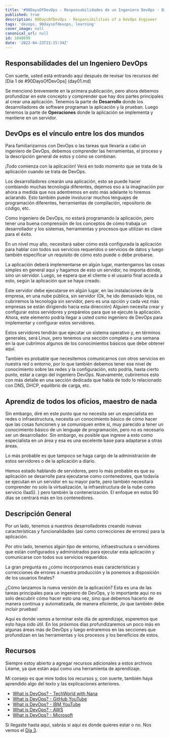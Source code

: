 ```yaml
---
title: '#90DaysOfDevOps - Responsabilidades de un Ingeniero DevOps - Día 2'
published: true
description: 90DaysOfDevOps - Responsibilities of a DevOps Engineer
tags: 'devops, 90daysofdevops, learning'
cover_image: null
canonical_url: null
id: 1048699
date: '2022-04-23T21:15:34Z'
---
```

## Responsabilidades del un Ingeniero DevOps 

Con suerte, usted está entrando aquí después de revisar los recursos del [Día 1 de #90DaysOfDevOps] (day01.md)

Se mencionó brevemente en la primera publicación, pero ahora debemos profundizar en este concepto y comprender que hay dos partes principales al crear una aplicación. Tenemos la parte de **Desarrollo** donde los desarrolladores de software programan la aplicación y la prueban. Luego tenemos la parte de **Operaciones** donde la aplicación se implementa y mantiene en un servidor.

## DevOps es el vínculo entre los dos mundos

Para familiarizarnos con DevOps o las tareas que llevaría a cabo un ingeniero de DevOps, debemos comprender las herramientas, el proceso y la descripción general de estos y cómo se combinan.

¡Todo comienza con la aplicación! Verá en todo momento que se trata de la aplicación cuando se trata de DevOps.

Los desarrolladores crearán una aplicación, esto se puede hacer combiando muchas tecnología diferentes, dejemos eso a la imaginación por ahora a medida que nos adentremos en esto más adelante lo hiremos aclarando. Esto también puede involucrar muchos lenguajes de programación diferentes, herramientas de compilación, repositorio de código, etc.

Como ingeniero de DevOps, no estará programando la aplicación, pero tener una buena comprensión de los conceptos de cómo trabaja un desarrollador y los sistemas, herramientas y procesos que utilizan es clave para el éxito.

En un nivel muy alto, necesitará saber cómo está configurada la aplicación para hablar con todos sus servicios requeridos o servicios de datos y luego también especificar un requisito de cómo esto puede o debe probarse.

La aplicación deberá implementarse en algún lugar, mantengamos las cosas simples en general aquí y hagamos de esto un servidor, no importa dónde, sino un servidor. Luego, se espera que el cliente o el usuario final acceda a esto, según la aplicación que se haya creado.

Este servidor debe ejecutarse en algún lugar, en las instalaciones de la empresa, en una nube pública, sin servidor (Ok, he ido demasiado lejos, no cubriremos la tecnología sin servidor, pero es una opción y cada vez más empresas se están dirigiendo hacia esta dirección) Alguien necesita crear y configurar estos servidores y prepárelos para que se ejecute la aplicación. Ahora, este elemento podría llegar a usted como ingeniero de DevOps para implementar y configurar estos servidores.

Estos servidores tendrán que ejecutar un sistema operativo y, en términos generales, será Linux, pero tenemos una sección completa o una semana en la que cubrimos algunos de los conocimientos básicos que debe obtener aquí. 

También es probable que necesitemos comunicarnos con otros servicios en nuestra red o entorno, por lo que también debemos tener ese nivel de conocimiento sobre las redes y la configuración, esto podría, hasta cierto punto, estar a cargo del ingeniero DevOps. Nuevamente, cubriremos esto con más detalle en una sección dedicada que habla de todo lo relacionado con DNS, DHCP, equilibrio de carga, etc. 

## Aprendiz de todos los oficios, maestro de nada

Sin embargo, diré en este punto que no necesita ser un especialista en redes o infraestructura, necesita un conocimiento básico de cómo hacer que las cosas funcionen y se comuniquen entre sí, muy parecido a tener un conocimiento básico de un lenguaje de programación, pero no es necesario ser un desarrollador. Sin embargo, es posible que ingrese a esto como especialista en un área y esa es una excelente base para adaptarse a otras áreas.

Lo más probable es que tampoco se haga cargo de la administración de estos servidores o de la aplicación a diario.

Hemos estado hablando de servidores, pero lo más probable es que su aplicación se desarrolle para ejecutarse como contenedores, que todavía se ejecutan en un servidor en su mayor parte, pero también necesitará comprender no solo la virtualización, la infraestructura de la nube como servicio (IaaS). ) pero también la contenerización. El enfoque en estos 90 días se centrará más en los contenedores.

## Descripción General

Por un lado, tenemos a nuestros desarrolladores creando nuevas características y funcionalidades (así como correcciones de errores) para la aplicación.

Por otro lado, tenemos algún tipo de entorno, infraestructura o servidores que están configurados y administrados para ejecutar esta aplicación y comunicarse con todos sus servicios requeridos.

La gran pregunta es ¿cómo incorporamos esas características y correcciones de errores a nuestra producción y la ponemos a disposición de los usuarios finales?

¿Cómo lanzamos la nueva versión de la aplicación? Esta es una de las tareas principales para un ingeniero de DevOps, y lo importante aquí no es solo descubrir cómo hacer esto una vez, sino que debemos hacerlo de manera continua y automatizada, de manera eficiente, ¡lo que también debe incluir pruebas!

Aquí es donde vamos a terminar este día de aprendizaje, esperemos que esto haya sido útil. En los próximos días profundizaremos un poco más en algunas áreas más de DevOps y luego entraremos en las secciones que profundizan en las herramientas y los procesos y los beneficios de estos.

## Recursos 

Siempre estoy abierto a agregar recursos adicionales a estos archivos Léame, ya que están aquí como una herramienta de aprendizaje.

Mi consejo es que mire todos los recursos y, con suerte, también haya aprendido algo del texto y las explicaciones anteriores.
- [What is DevOps? - TechWorld with Nana](https://www.youtube.com/watch?v=0yWAtQ6wYNM)
- [What is DevOps? - GitHub YouTube](https://www.youtube.com/watch?v=kBV8gPVZNEE)
- [What is DevOps? - IBM YouTube](https://www.youtube.com/watch?v=UbtB4sMaaNM)
- [What is DevOps? - AWS ](https://aws.amazon.com/devops/what-is-devops/)
- [What is DevOps? - Microsoft](https://docs.microsoft.com/en-us/devops/what-is-devops)

Si llegaste hasta aquí, sabrás si aquí es donde quieres estar o no. Nos vemos el [Día 3](day03.md).
